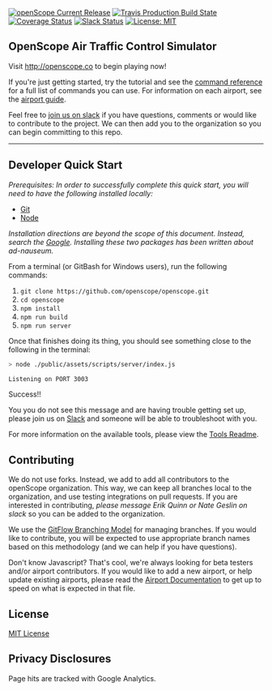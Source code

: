 [![openScope Current Release](https://img.shields.io/github/release/openscope/openscope.svg)](https://github.com/openscope/openscope/releases)
[![Travis Production Build State](https://img.shields.io/travis/openscope/openscope/master.svg)](https://github.com/openscope/openscope/tree/master)
[![Coverage Status](https://coveralls.io/repos/github/openscope/openscope/badge.svg?branch=develop)](https://coveralls.io/github/openscope/openscope?branch=develop)
[![Slack Status](http://slack.openscope.co/badge.svg)](http://slack.openscope.co)
[![License: MIT](https://img.shields.io/badge/license-MIT-blue.svg)](./LICENSE.md)

## OpenScope Air Traffic Control Simulator

Visit http://openscope.co to begin playing now!

If you're just getting started, try the tutorial and see the [command reference](documentation/commands.md) for a full list of commands you can use. For information on each airport, see the [airport guide](documentation/airport-guides/airport-guide-directory.md).

Feel free to [join us on slack](http://slack.openscope.co/) if you have questions, comments or would like to contribute to the project. We can then add you to the organization so you can begin committing to this repo.

---

## Developer Quick Start

_Prerequisites: In order to successfully complete this quick start, you will need to have the following installed locally:_
- [Git](https://git-scm.com/downloads)
- [Node](https://nodejs.org/en/download/)

_Installation directions are beyond the scope of this document.  Instead, search the [Google](http://google.com).  Installing these two packages has been written about ad-nauseum._

From a terminal (or GitBash for Windows users), run the following commands:
1. `git clone https://github.com/openscope/openscope.git`
1. `cd openscope`
1. `npm install`
1. `npm run build`
1. `npm run server`

Once that finishes doing its thing, you should see something close to the following in the terminal:
```bash
> node ./public/assets/scripts/server/index.js

Listening on PORT 3003
```

Success!!

You you do not see this message and are having trouble getting set up, please join us on [Slack](http://slack.openscope.co) and someone will be able to troubleshoot with you.

For more information on the available tools, please view the [Tools Readme](tools/README.md).


## Contributing

We do not use forks. Instead, we add to add all contributors to the openScope organization. This way, we can keep all branches local to the organization, and use testing integrations on pull requests. If you are interested in contributing, _please message Erik Quinn or Nate Geslin on slack_ so you can be added to the organization.

We use the [GitFlow Branching Model](http://nvie.com/posts/a-successful-git-branching-model) for managing branches.  If you would like to contribute, you will be expected to use appropriate branch names based on this methodology (and we can help if you have questions).

Don't know Javascript?  That's cool, we're always looking for beta testers and/or airport contributors.  If you would like to add a new airport, or help update existing airports, please read the [Airport Documentation](https://github.com/openscope/openscope/wiki/Airport.json) to get up to speed on what is expected in that file.


## License

[MIT License](license.md)


## Privacy Disclosures

Page hits are tracked with Google Analytics.
